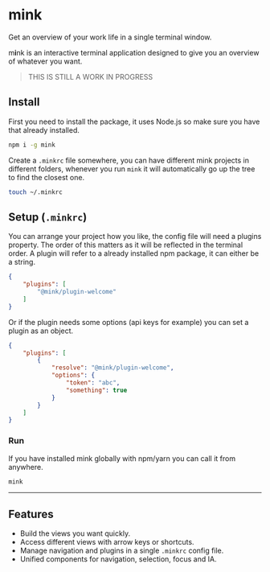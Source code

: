 # m**i**nk

Get an overview of your work life in a single terminal window.

m**i**nk is an interactive terminal application designed to give you an overview of whatever you want.

> THIS IS STILL A WORK IN PROGRESS

## Install

First you need to install the package, it uses Node.js so make sure you have that already installed.

```bash
npm i -g mink
```

Create a `.minkrc` file somewhere, you can have different mink projects in different folders, whenever you run `mink`
it will automatically go up the tree to find the closest one.

```bash
touch ~/.minkrc
```

## Setup (`.minkrc`)

You can arrange your project how you like, the config file will need a plugins property.
The order of this matters as it will be reflected in the terminal order.
A plugin will refer to a already installed npm package, it can either be a string. 

```json
{
    "plugins": [
        "@mink/plugin-welcome"
    ]
}
```

Or if the plugin needs some options (api keys for example) you can set a plugin as an object.

```json
{
    "plugins": [
        {
            "resolve": "@mink/plugin-welcome",
            "options": {
                "token": "abc",
                "something": true
            }
        }
    ]
}
```


### Run

If you have installed mink globally with npm/yarn you can call it from anywhere.

```bash
mink
```

---

## Features

- Build the views you want quickly.
- Access different views with arrow keys or shortcuts.
- Manage navigation and plugins in a single `.minkrc` config file.
- Unified components for navigation, selection, focus and IA.

